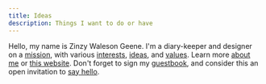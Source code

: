 ```yaml
---
title: Ideas
description: Things I want to do or have
---
```

Hello, my name is Zinzy Waleson Geene. I'm a diary-keeper and designer on a [mission](/mission), with various [interests](/interests/), [ideas](/ideas/), and [values](/values/). Learn more [about me](/about/) or [this website](/colophon/). Don't forget to sign my [guestbook](/guestbook/), and consider this an open invitation to [say hello](/hello/).
